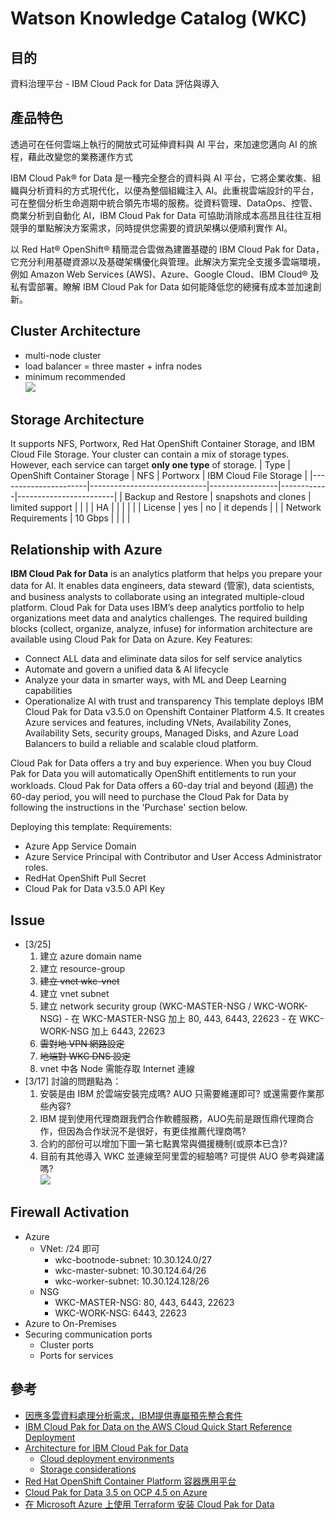 # Watson Knowledge Catalog (WKC)
## 目的
資料治理平台 - IBM Cloud Pack for Data 評估與導入

## 產品特色
透過可在任何雲端上執行的開放式可延伸資料與 AI 平台，來加速您邁向 AI 的旅程，藉此改變您的業務運作方式

IBM Cloud Pak® for Data 是一種完全整合的資料與 AI 平台，它將企業收集、組織與分析資料的方式現代化，以便為整個組織注入 AI。此重視雲端設計的平台，可在整個分析生命週期中統合領先市場的服務。從資料管理、DataOps、控管、商業分析到自動化 AI，IBM Cloud Pak for Data 可協助消除成本高昂且往往互相競爭的單點解決方案需求，同時提供您需要的資訊架構以便順利實作 AI。

以 Red Hat® OpenShift® 精簡混合雲做為建置基礎的 IBM Cloud Pak for Data，它充分利用基礎資源以及基礎架構優化與管理。此解決方案完全支援多雲端環境，例如 Amazon Web Services (AWS)、Azure、Google Cloud、IBM Cloud® 及私有雲部署。瞭解 IBM Cloud Pak for Data 如何能降低您的總擁有成本並加速創新。

## Cluster Architecture
- multi-node cluster
- load balancer = three master + infra nodes
- minimum recommended
<br><img src="https://www.ibm.com/support/knowledgecenter/SSQNUZ_latest/cpd/plan/images/cluster-arch.png">

## Storage Architecture
It supports NFS, Portworx, Red Hat OpenShift Container Storage, and IBM Cloud File Storage. Your cluster can contain a mix of storage types. However, each service can target **only one type** of storage.
| Type                 | OpenShift Container Storage | NFS             | Portworx   | IBM Cloud File Storage |
|----------------------|-----------------------------|-----------------|------------|------------------------|
| Backup and Restore   | snapshots and clones        | limited support |            |                        |
| HA                   |                             |                 |            |                        |
| License              | yes                         | no              | it depends |                        |
| Network Requirements | 10 Gbps                     |                 |            |                        |


## Relationship with Azure
**IBM Cloud Pak for Data** is an analytics platform that helps you prepare your data for AI. It enables data engineers, data steward (管家), data scientists, and business analysts to collaborate using an integrated multiple-cloud platform.
Cloud Pak for Data uses IBM’s deep analytics portfolio to help organizations meet data and analytics challenges.
The required building blocks (collect, organize, analyze, infuse) for information architecture are available using Cloud Pak for Data on Azure.
Key Features:
- Connect ALL data and eliminate data silos for self service analytics
- Automate and govern a unified data & AI lifecycle
- Analyze your data in smarter ways, with ML and Deep Learning capabilities
- Operationalize AI with trust and transparency
This template deploys IBM Cloud Pak for Data v3.5.0 on Openshift Container Platform 4.5. It creates Azure services and features, including VNets, Availability Zones, Availability Sets, security groups, Managed Disks, and Azure Load Balancers to build a reliable and scalable cloud platform.

Cloud Pak for Data offers a try and buy experience. When you buy Cloud Pak for Data you will automatically OpenShift entitlements to run your workloads. Cloud Pak for Data offers a 60-day trial and beyond (超過) the 60-day period, you will need to purchase the Cloud Pak for Data by following the instructions in the 'Purchase' section below.

Deploying this template:
Requirements:
- Azure App Service Domain
- Azure Service Principal with Contributor and User Access Administrator roles.
- RedHat OpenShift Pull Secret
- Cloud Pak for Data v3.5.0 API Key

## Issue
- [3/25]
    1. 建立 azure domain name
    2. 建立 resource-group
    3. ~~建立 vnet wkc-vnet~~
    4. 建立 vnet subnet
    5. 建立 network security group (WKC-MASTER-NSG / WKC-WORK-NSG)
            - 在 WKC-MASTER-NSG 加上 80, 443, 6443, 22623
            - 在 WKC-WORK-NSG 加上  6443, 22623
    6. ~~雲對地 VPN 網路設定~~
    7. ~~地端對 WKC DNS 設定~~
    8. vnet 中各 Node 需能存取 Internet 連線
- [3/17] 討論的問題點為：
    1. 安裝是由 IBM 於雲端安裝完成嗎? AUO 只需要維運即可? 或還需要作業那些內容?
    2. IBM 提到使用代理商跟我們合作軟體服務，AUO先前是跟恆鼎代理商合作，但因為合作狀況不是很好，有更佳推薦代理商嗎?
    3. 合約的部份可以增加下圖一第七點異常與備援機制(或原本已含)?
    4. 目前有其他導入 WKC 並連線至阿里雲的經驗嗎? 可提供 AUO 參考與建議嗎?
    <br><img src="../../img/wkc/wkc-list.gif">

## Firewall Activation
- Azure
    - VNet: /24 即可
        - wkc-bootnode-subnet: 10.30.124.0/27
        - wkc-master-subnet: 10.30.124.64/26
        - wkc-worker-subnet: 10.30.124.128/26
    - NSG
        - WKC-MASTER-NSG: 80, 443, 6443, 22623
        - WKC-WORK-NSG: 6443, 22623
- Azure to On-Premises
- Securing communication ports
    - Cluster ports
    - Ports for services

## 參考
- [因應多雲資料處理分析需求，IBM提供專屬預先整合套件](https://www.ithome.com.tw/review/134115)
- [IBM Cloud Pak for Data on the AWS Cloud Quick Start Reference Deployment](https://aws-quickstart.github.io/quickstart-ibm-icp-for-data/)
- [Architecture for IBM Cloud Pak for Data](https://www.ibm.com/support/producthub/icpdata/docs/content/SSQNUZ_latest/cpd/plan/architecture.html)
    - [Cloud deployment environments](https://www.ibm.com/support/producthub/icpdata/docs/content/SSQNUZ_latest/cpd/plan/deployment-environments.html)
    - [Storage considerations](https://www.ibm.com/support/producthub/icpdata/docs/content/SSQNUZ_latest/cpd/plan/storage_considerations.html)
- [Red Hat OpenShift Container Platform 容器應用平台](https://www.sysage.com.tw/Solution/Detail?solutionid=114)
- [Cloud Pak for Data 3.5 on OCP 4.5 on Azure](https://github.com/IBM/cp4d-deployment/blob/master/selfmanaged-openshift/azure/README.md#deployment-topology)
- [在 Microsoft Azure 上使用 Terraform 安装 Cloud Pak for Data](https://www.ibm.com/support/knowledgecenter/zh/SSQNUZ_2.1.0/com.ibm.icpdata.doc/zen/install/terraformazure.html?view=embed)